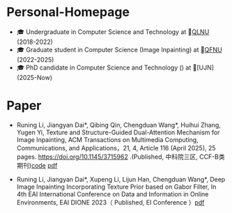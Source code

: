# Personal-Homepage

* 🎓 Undergraduate in Computer Science and Technology at 🏫[QLNU](https://www.qlnu.edu.cn/) (2018-2022)
* 🎓 Graduate student in Computer Science (Image Inpainting) at 🏫[QFNU](https://www.qfnu.edu.cn/) (2022-2025)
* 🎓 PhD candidate in Computer Science and Technology () at 🏫[UJN] (2025-Now)
# Paper
* Runing Li, Jiangyan Dai*, Qibing Qin, Chengduan Wang*, Huihui Zhang, Yugen Yi, Texture and Structure-Guided Dual-Attention Mechanism for Image Inpainting, ACM Transactions on Multimedia Computing, Communications, and Applications，21, 4, Article 116 (April 2025), 25 pages. https://doi.org/10.1145/3715962 .(Published, 中科院三区, CCF-B类期刊)[code](https://github.com/QinLab-WFU/TSGDAM) [pdf](https://doi.org/10.1145/3715962)

* Runing Li, Jiangyan Dai*, Xupeng Li, Lijun Han, Chengduan Wang*, Deep Image Inpainting Incorporating Texture Prior based on Gabor Filter, In 4th EAI International Conference on Data and Information in Online Environments, EAI DIONE 2023（ Published, EI Conference ）[pdf](https://link.springer.com/chapter/10.1007/978-3-031-80713-8_3)
